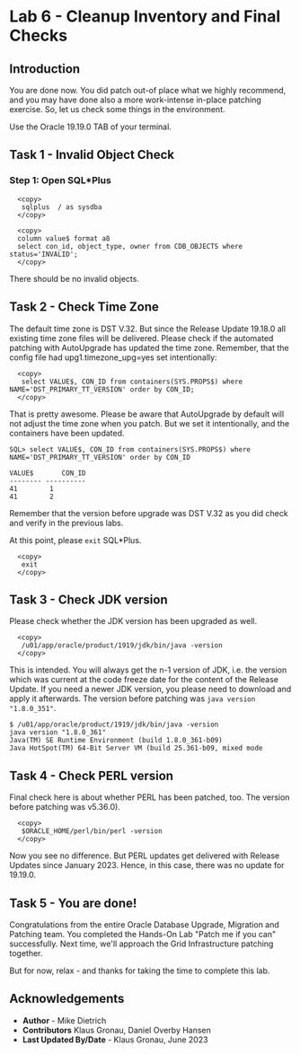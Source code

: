 # Lab 6 - Cleanup Inventory and Final Checks

## Introduction 
You are done now. You did patch out-of place what we highly recommend, and you may have done also a more work-intense in-place patching exercise. So, let us check some things in the environment. 

Use the Oracle 19.19.0 TAB of your terminal.

## Task 1 - Invalid Object Check

### Step 1: Open SQL*Plus

  ```
    <copy>
     sqlplus  / as sysdba 
    </copy>
  ```

  ```
    <copy>
    column value$ format a8
    select con_id, object_type, owner from CDB_OBJECTS where status='INVALID';
    </copy>
  ```

There should be no invalid objects.

## Task 2 - Check Time Zone
The default time zone is DST V.32. But since the Release Update 19.18.0 all existing time zone files will be delivered. Please check if the automated patching with AutoUpgrade has updated the time zone. Remember, that the config file had upg1.timezone_upg=yes set intentionally:

  ```
    <copy>
     select VALUE$, CON_ID from containers(SYS.PROPS$) where NAME='DST_PRIMARY_TT_VERSION' order by CON_ID;
    </copy>
  ```

That is pretty awesome. Please be aware that AutoUpgrade by default will not adjust the time zone when you patch. But we set it intentionally, and the containers have been updated.

```
SQL> select VALUE$, CON_ID from containers(SYS.PROPS$) where NAME='DST_PRIMARY_TT_VERSION' order by CON_ID

VALUE$	     CON_ID
-------- ----------
41		  1
41		  2
```

Remember that the version before upgrade was DST V.32 as you did check and verify in the previous labs. 

At this point, please `exit` SQL*Plus.
  ```
    <copy>
     exit
    </copy>
  ```



## Task 3 - Check JDK version
Please check whether the JDK version has been upgraded as well.

  ```
    <copy>
     /u01/app/oracle/product/1919/jdk/bin/java -version
    </copy>
  ```


This is intended. You will always get the n-1 version of JDK, i.e. the version which was current at the code freeze date for the content of the Release Update. If you need a newer JDK version, you please need to download and apply it afterwards. The version before patching was `java version "1.8.0_351"`.

```
$ /u01/app/oracle/product/1919/jdk/bin/java -version
java version "1.8.0_361"
Java(TM) SE Runtime Environment (build 1.8.0_361-b09)
Java HotSpot(TM) 64-Bit Server VM (build 25.361-b09, mixed mode
```

## Task 4 - Check PERL version
Final check here is about whether PERL has been patched, too. The version before patching was v5.36.0).

  ```
    <copy>
     $ORACLE_HOME/perl/bin/perl -version
    </copy>
  ```


Now you see no difference. But PERL updates get delivered with Release Updates since January 2023. Hence, in this case, there was no update for 19.19.0.

## Task 5 - You are done!

Congratulations from the entire Oracle Database Upgrade, Migration and Patching team. You completed the Hands-On Lab "Patch me if you can" successfully. Next time, we'll approach the Grid Infrastructure patching together. 

But for now, relax - and thanks for taking the time to complete this lab.


## Acknowledgements
* **Author** - Mike Dietrich 
* **Contributors** Klaus Gronau, Daniel Overby Hansen  
* **Last Updated By/Date** - Klaus Gronau, June 2023